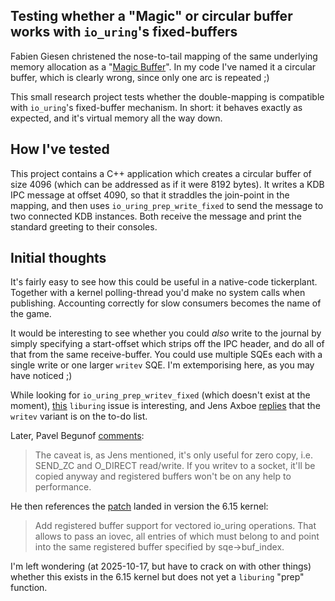 ## Testing whether a "Magic" or circular buffer works with `io_uring`'s fixed-buffers

Fabien Giesen christened the nose-to-tail mapping of the same underlying memory allocation as a "[Magic Buffer](https://fgiesen.wordpress.com/2012/07/21/the-magic-ring-buffer/)". In my code I've named it a circular buffer, which is clearly wrong, since only one arc is repeated ;)

This small research project tests whether the double-mapping is compatible with `io_uring`'s fixed-buffer mechanism. In short: it behaves exactly as expected, and it's virtual memory all the way down.

## How I've tested

This project contains a C++ application which creates a circular buffer of size 4096 (which can be addressed as if it were 8192 bytes). It writes a KDB IPC message at offset 4090, so that it straddles the join-point in the mapping, and then uses `io_uring_prep_write_fixed` to send the message to two connected KDB instances. Both receive the message and print the standard greeting to their consoles.

## Initial thoughts

It's fairly easy to see how this could be useful in a native-code tickerplant. Together with a kernel polling-thread you'd make no system calls when publishing. Accounting correctly for slow consumers becomes the name of the game.

It would be interesting to see whether you could _also_ write to the journal by simply specifying a start-offset which strips off the IPC header, and do all of that from the same receive-buffer. You could use multiple SQEs each with a single write or one larger `writev` SQE. I'm extemporising here, as you may have noticed ;)

While looking for `io_uring_prep_writev_fixed` (which doesn't exist at the moment), [this](https://github.com/axboe/liburing/issues/1191) `liburing` issue is interesting, and Jens Axboe [replies](https://github.com/axboe/liburing/issues/1191#issuecomment-2436616145) that the `writev` variant is on the to-do list.

Later, Pavel Begunof [comments](https://github.com/axboe/liburing/issues/1191#issuecomment-2436640290):
> The caveat is, as Jens mentioned, it's only useful for zero copy, i.e. SEND_ZC and O_DIRECT read/write.
> If you writev to a socket, it'll be copied anyway and registered buffers won't be on any help to performance.

He then references the [patch](https://lore.kernel.org/io-uring/cover.1741362889.git.asml.silence@gmail.com/) landed in version the 6.15 kernel:

> Add registered buffer support for vectored io_uring operations. That allows to pass an iovec, all entries of which must belong to and point into the same registered buffer specified by sqe->buf_index.

I'm left wondering (at 2025-10-17, but have to crack on with other things) whether this exists in the 6.15 kernel but does not yet a `liburing` "prep" function.
